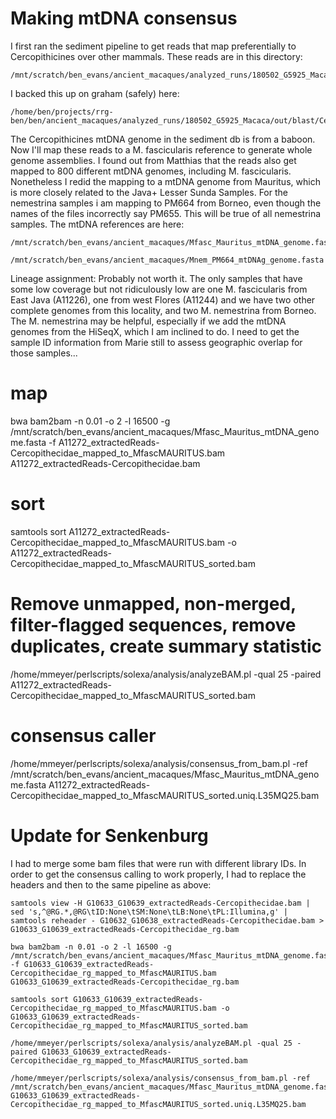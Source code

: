 # Making mtDNA consensus

I first ran the sediment pipeline to get reads that map preferentially to Cercopithicines over other mammals.  These reads are in this directory:
```
/mnt/scratch/ben_evans/ancient_macaques/analyzed_runs/180502_G5925_Macaca/out/blast/Cercopithecidae
```
I backed this up on graham (safely) here:
```
/home/ben/projects/rrg-ben/ben/ancient_macaques/analyzed_runs/180502_G5925_Macaca/out/blast/Cercopithecidae
```

The Cercopithicines mtDNA genome in the sediment db is from a baboon. Now I'll map these reads to a M. fascicularis reference to generate whole genome assemblies.  I found out from Matthias that the reads also get mapped to 800 different mtDNA genomes, including M. fascicularis.  Nonetheless I redid the mapping to a mtDNA genome from Mauritus, which is more closely related to the Java+ Lesser Sunda Samples. For the nemestrina samples i am mapping to PM664 from Borneo, even though the names of the files incorrectly say PM655. This will be true of all nemestrina samples.  The mtDNA references are here:
```
/mnt/scratch/ben_evans/ancient_macaques/Mfasc_Mauritus_mtDNA_genome.fasta
```
```
/mnt/scratch/ben_evans/ancient_macaques/Mnem_PM664_mtDNAg_genome.fasta
```

Lineage assignment: Probably not worth it.  The only samples that have some low coverage but not ridiculously low are one M. fascicularis from East Java (A11226), one from west Flores (A11244) and we have two other complete genomes from this locality, and two M. nemestrina from Borneo.  The M. nemestrina may be helpful, especially if we add the mtDNA genomes from the HiSeqX, which I am inclined to do.  I need to get the sample ID information from Marie still to assess geographic overlap for those samples... 

# map 
bwa bam2bam -n 0.01 -o 2 -l 16500 -g /mnt/scratch/ben_evans/ancient_macaques/Mfasc_Mauritus_mtDNA_genome.fasta -f A11272_extractedReads-Cercopithecidae_mapped_to_MfascMAURITUS.bam A11272_extractedReads-Cercopithecidae.bam
# sort
samtools sort A11272_extractedReads-Cercopithecidae_mapped_to_MfascMAURITUS.bam -o A11272_extractedReads-Cercopithecidae_mapped_to_MfascMAURITUS_sorted.bam
# Remove unmapped, non-merged, filter-flagged sequences, remove duplicates, create summary statistic
/home/mmeyer/perlscripts/solexa/analysis/analyzeBAM.pl -qual 25 -paired A11272_extractedReads-Cercopithecidae_mapped_to_MfascMAURITUS_sorted.bam
# consensus caller
/home/mmeyer/perlscripts/solexa/analysis/consensus_from_bam.pl -ref /mnt/scratch/ben_evans/ancient_macaques/Mfasc_Mauritus_mtDNA_genome.fasta A11272_extractedReads-Cercopithecidae_mapped_to_MfascMAURITUS_sorted.uniq.L35MQ25.bam


# Update for Senkenburg

I had to merge some bam files that were run with different library IDs.  In order to get the consensus calling to work properly, I had to replace the headers and then to the same pipeline as above:

```
samtools view -H G10633_G10639_extractedReads-Cercopithecidae.bam | sed 's,^@RG.*,@RG\tID:None\tSM:None\tLB:None\tPL:Illumina,g' |  samtools reheader - G10632_G10638_extractedReads-Cercopithecidae.bam > G10633_G10639_extractedReads-Cercopithecidae_rg.bam

bwa bam2bam -n 0.01 -o 2 -l 16500 -g /mnt/scratch/ben_evans/ancient_macaques/Mfasc_Mauritus_mtDNA_genome.fasta -f G10633_G10639_extractedReads-Cercopithecidae_rg_mapped_to_MfascMAURITUS.bam G10633_G10639_extractedReads-Cercopithecidae_rg.bam

samtools sort G10633_G10639_extractedReads-Cercopithecidae_rg_mapped_to_MfascMAURITUS.bam -o G10633_G10639_extractedReads-Cercopithecidae_rg_mapped_to_MfascMAURITUS_sorted.bam

/home/mmeyer/perlscripts/solexa/analysis/analyzeBAM.pl -qual 25 -paired G10633_G10639_extractedReads-Cercopithecidae_rg_mapped_to_MfascMAURITUS_sorted.bam

/home/mmeyer/perlscripts/solexa/analysis/consensus_from_bam.pl -ref /mnt/scratch/ben_evans/ancient_macaques/Mfasc_Mauritus_mtDNA_genome.fasta G10633_G10639_extractedReads-Cercopithecidae_rg_mapped_to_MfascMAURITUS_sorted.uniq.L35MQ25.bam

```
